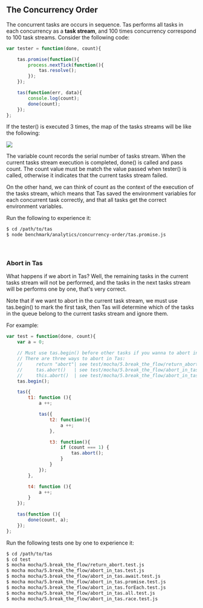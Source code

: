 
## The Concurrency Order

The concurrent tasks are occurs in sequence. Tas performs all tasks in each concurrency as a **task stream**, and 100 times concurrency correspond to 100 task streams. Consider the following code:

```js
var tester = function(done, count){

    tas.promise(function(){
        process.nextTick(function(){
            tas.resolve();
        });
    });

    tas(function(err, data){
        console.log(count);
        done(count);
    });
};
```

If the tester() is executed 3 times, the map of the tasks streams will be like the following:

![](https://raw.githubusercontent.com/tasjs/tas/master/benchmark/analytics/concurrency-order/__res/concurrency-order.png)

The variable count records the serial number of tasks stream. When the current tasks stream execution is completed, done() is called and pass count. The count value must be match the value passed when tester() is called, otherwise it indicates that the current tasks stream failed.

On the other hand, we can think of count as the context of the execution of the tasks stream, which means that Tas saved the environment variables for each concurrent task correctly, and that all tasks get the correct environment variables. 

Run the following to experience it:

```bash
$ cd /path/to/tas
$ node benchmark/analytics/concurrency-order/tas.promise.js
```

　

### Abort in Tas

What happens if we abort in Tas? Well, the remaining tasks in the current tasks stream will not be performed, and the tasks in the next tasks stream will be performs one by one, that's very correct.

Note that if we want to abort in the current task stream, we must use tas.begin() to mark the first task, then Tas will determine which of the tasks in the queue belong to the current tasks stream and ignore them. 

For example:

```js
var test = function(done, count){
    var a = 0;

    // Must use tas.begin() before other tasks if you wanna to abort in Tas.
    // There are three ways to abort in Tas:
    //     return "abort"| see test/mocha/5.break_the_flow/return_abort.test.js
    //     tas.abort()   | see test/mocha/5.break_the_flow/abort_in_tas.await.test.js
    //     this.abort()  | see test/mocha/5.break_the_flow/abort_in_tas.all.test.js
    tas.begin();

    tas({
        t1: function (){
            a ++;

            tas({
                t2: function(){
                    a ++;
                },

                t3: function(){
                    if (count === 1) {
                        tas.abort();
                    }
                }
            });
        },

        t4: function (){
            a ++;
        }
    });

    tas(function (){
        done(count, a);
    });
};
```

Run the following tests one by one to experience it:

```bash
$ cd /path/to/tas
$ cd test
$ mocha mocha/5.break_the_flow/return_abort.test.js
$ mocha mocha/5.break_the_flow/abort_in_tas.test.js
$ mocha mocha/5.break_the_flow/abort_in_tas.await.test.js
$ mocha mocha/5.break_the_flow/abort_in_tas.promise.test.js
$ mocha mocha/5.break_the_flow/abort_in_tas.forEach.test.js
$ mocha mocha/5.break_the_flow/abort_in_tas.all.test.js
$ mocha mocha/5.break_the_flow/abort_in_tas.race.test.js
```

